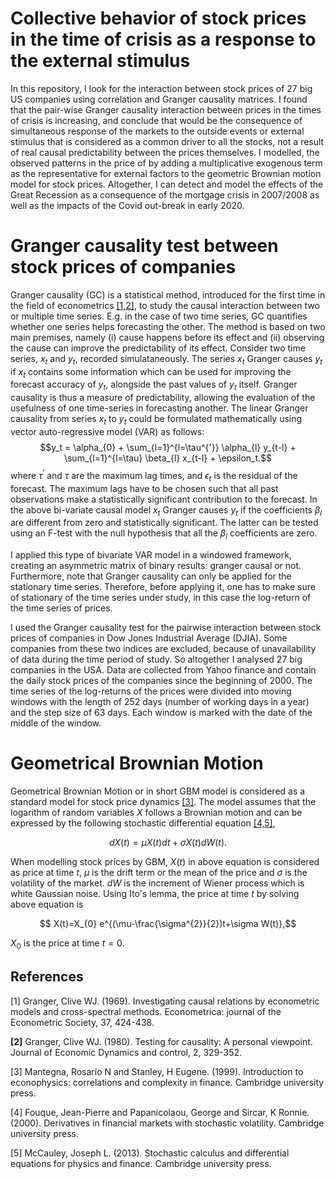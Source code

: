 # Collective behavior of stock prices in the time of crisis as a response to the external stimulus
In this repository, I look for the interaction between stock prices of 27 big US companies using correlation and Granger causality matrices. I found that the pair-wise Granger causality interaction between prices in the times of crisis is increasing, and conclude that would be the consequence of simultaneous response of the markets to the outside events or external stimulus that is considered as a common driver to all the stocks, not a result of real causal predictability between the prices themselves. I modelled, the observed patterns in the price of by adding a multiplicative exogenous term as the representative for external factors to the geometric Brownian motion model for stock prices. Altogether, I can detect and model the effects of the Great Recession as a consequence of the mortgage crisis in 2007/2008 as well as the impacts of the Covid out-break in early 2020.

# Granger causality test between stock prices of companies

Granger causality (GC) is a statistical method, introduced for the first time in the field of econometrics [[1,2]](#1), to study the causal interaction between two or multiple time series. E.g. in the case of two time series, GC quantifies whether one series helps forecasting the other. The method is based on two main premises, namely
 (i) cause happens before its effect and (ii) observing the cause can improve the predictability of its effect. 
Consider two time series, ${x_{t}}$ and ${y_{t}}$, recorded simulataneously. The series ${x_{t}}$ Granger causes ${y_{t}}$ if ${x_{t}}$ contains some information which can be used for improving the forecast accuracy of ${y_{t}}$, alongside the past values of ${y_{t}}$ itself. Granger causality is thus a measure of predictability, allowing the evaluation of the usefulness of one time-series in forecasting another. The linear Granger causality from series $x_t$ to $y_t$ could be formulated mathematically using vector auto-regressive model (VAR) as follows:
$$y_t = \alpha_{0} + \sum_{l=1}^{l=\tau^{'}} \alpha_{l} y_{t-l} + \sum_{l=1}^{l=\tau} \beta_{l} x_{t-l} + \epsilon_t.$$
where $\tau^{'}$ and $\tau$ are the maximum lag times, and $\epsilon_t$ is the residual of the forecast.
The maximum lags have to be chosen such that all past observations make a statistically significant contribution to the forecast.
In the above bi-variate causal model ${x_{t}}$ Granger causes ${y_{t}}$ if the coefficients $\beta_{l}$ are different from zero and statistically significant. The latter can be tested using an F-test with the null hypothesis that all the $\beta_{l}$ coefficients are zero. 

I applied this type of bivariate VAR model in a windowed framework, creating an asymmetric matrix of binary results: granger causal or not. Furthermore, note that Granger causality can only be applied for the stationary time series. Therefore, before applying it, one has to make sure of stationary of the time series under study, in this case the log-return of the time series of prices. 

I used the Granger causality test for the pairwise interaction between stock prices of companies in Dow Jones Industrial Average (DJIA). Some companies from these two indices are excluded, because of unavailability of data during the time period of study. So altogether I analysed 27 big companies in the USA. Data are collected from Yahoo finance and contain the daily stock prices of the companies since the beginning of 2000. The time series of the log-returns of the prices were divided into moving windows with the length of 252 days (number of working days in a year) and the step size of 63 days. Each window is marked with the date of the middle of the window.

# Geometrical Brownian Motion

Geometrical Brownian Motion or in short GBM model is considered as a standard model for stock price dynamics [[3]](#1). 
The model assumes that the logarithm of random variables ${X}$ follows a Brownian motion and can be expressed by the following stochastic differential equation [[4,5]](#1),

$$ dX(t)=\mu X(t)dt+\sigma X(t)dW(t). $$

When modelling stock prices by GBM, $X(t)$ in above equation is considered as price at time $t$, $\mu$ is the drift term or the mean of the price and $\sigma$ is the volatility of the market. $dW$ is the increment of Wiener process which is white Gaussian noise. Using Ito's lemma, the price at time $t$ by solving above equation is

$$ X(t)=X_{0} e^{(\mu-\frac{\sigma^{2}}{2})t+\sigma W(t)},$$

$X_{0}$ is the price at time $t=0$. 




## References
<a id="1">[1]</a> 
Granger, Clive WJ. (1969). 
Investigating causal relations by econometric models and cross-spectral methods. 
Econometrica: journal of the Econometric Society, 37, 424-438.

<b id="2">[2]</b> 
Granger, Clive WJ. (1980). 
Testing for causality: A personal viewpoint. 
Journal of Economic Dynamics and control, 2, 329-352.

<c id="3">[3]</c> 
Mantegna, Rosario N and Stanley, H Eugene. (1999). 
Introduction to econophysics: correlations and complexity in finance. 
Cambridge university press.

<d id="4">[4]</d> 
Fouque, Jean-Pierre and Papanicolaou, George and Sircar, K Ronnie. (2000). 
Derivatives in financial markets with stochastic volatility. 
Cambridge university press.

<e id="5">[5]</e> 
McCauley, Joseph L. (2013). 
Stochastic calculus and differential equations for physics and finance. 
Cambridge university press.





